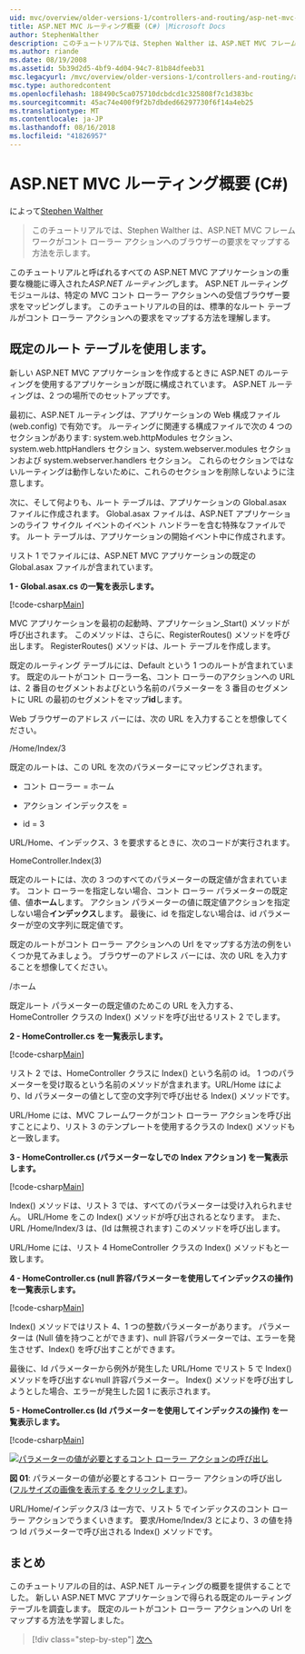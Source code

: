 ```yaml
---
uid: mvc/overview/older-versions-1/controllers-and-routing/asp-net-mvc-routing-overview-cs
title: ASP.NET MVC ルーティング概要 (C#) |Microsoft Docs
author: StephenWalther
description: このチュートリアルでは、Stephen Walther は、ASP.NET MVC フレームワークがコント ローラー アクションへのブラウザーの要求をマップする方法を示します。
ms.author: riande
ms.date: 08/19/2008
ms.assetid: 5b39d2d5-4bf9-4d04-94c7-81b84dfeeb31
msc.legacyurl: /mvc/overview/older-versions-1/controllers-and-routing/asp-net-mvc-routing-overview-cs
msc.type: authoredcontent
ms.openlocfilehash: 188490c5ca075710dcbdcd1c325808f7c1d383bc
ms.sourcegitcommit: 45ac74e400f9f2b7dbded66297730f6f14a4eb25
ms.translationtype: MT
ms.contentlocale: ja-JP
ms.lasthandoff: 08/16/2018
ms.locfileid: "41826957"
---
```

<a name="aspnet-mvc-routing-overview-c"></a>ASP.NET MVC ルーティング概要 (C#)
====================
によって[Stephen Walther](https://github.com/StephenWalther)

> このチュートリアルでは、Stephen Walther は、ASP.NET MVC フレームワークがコント ローラー アクションへのブラウザーの要求をマップする方法を示します。


このチュートリアルと呼ばれるすべての ASP.NET MVC アプリケーションの重要な機能に導入された*ASP.NET ルーティング*します。 ASP.NET ルーティング モジュールは、特定の MVC コント ローラー アクションへの受信ブラウザー要求をマッピングします。 このチュートリアルの目的は、標準的なルート テーブルがコント ローラー アクションへの要求をマップする方法を理解します。

## <a name="using-the-default-route-table"></a>既定のルート テーブルを使用します。

新しい ASP.NET MVC アプリケーションを作成するときに ASP.NET のルーティングを使用するアプリケーションが既に構成されています。 ASP.NET ルーティングは、2 つの場所でのセットアップです。

最初に、ASP.NET ルーティングは、アプリケーションの Web 構成ファイル (web.config) で有効です。 ルーティングに関連する構成ファイルで次の 4 つのセクションがあります: system.web.httpModules セクション、system.web.httpHandlers セクション、system.webserver.modules セクションおよび system.webserver.handlers セクション。 これらのセクションではないルーティングは動作しないために、これらのセクションを削除しないように注意します。

次に、そして何よりも、ルート テーブルは、アプリケーションの Global.asax ファイルに作成されます。 Global.asax ファイルは、ASP.NET アプリケーションのライフ サイクル イベントのイベント ハンドラーを含む特殊なファイルです。 ルート テーブルは、アプリケーションの開始イベント中に作成されます。

リスト 1 でファイルには、ASP.NET MVC アプリケーションの既定の Global.asax ファイルが含まれています。

**1 - Global.asax.cs の一覧を表示します。**

[!code-csharp[Main](asp-net-mvc-routing-overview-cs/samples/sample1.cs)]

MVC アプリケーションを最初の起動時、アプリケーション\_Start() メソッドが呼び出されます。 このメソッドは、さらに、RegisterRoutes() メソッドを呼び出します。 RegisterRoutes() メソッドは、ルート テーブルを作成します。

既定のルーティング テーブルには、Default という 1 つのルートが含まれています。 既定のルートがコント ローラー名、コント ローラーのアクションへの URL は、2 番目のセグメントおよびという名前のパラメーターを 3 番目のセグメントに URL の最初のセグメントをマップ**id**します。

Web ブラウザーのアドレス バーには、次の URL を入力することを想像してください。

/Home/Index/3

既定のルートは、この URL を次のパラメーターにマッピングされます。

- コント ローラー = ホーム

- アクション インデックスを =

- id = 3

URL/Home、インデックス、3 を要求するときに、次のコードが実行されます。

HomeController.Index(3)

既定のルートには、次の 3 つのすべてのパラメーターの既定値が含まれています。 コント ローラーを指定しない場合、コント ローラー パラメーターの既定値、値**ホーム**します。 アクション パラメーターの値に既定値アクションを指定しない場合**インデックス**します。 最後に、id を指定しない場合は、id パラメーターが空の文字列に既定値です。

既定のルートがコント ローラー アクションへの Url をマップする方法の例をいくつか見てみましょう。 ブラウザーのアドレス バーには、次の URL を入力することを想像してください。

/ホーム

既定ルート パラメーターの既定値のためこの URL を入力する、HomeController クラスの Index() メソッドを呼び出せるリスト 2 でします。

**2 - HomeController.cs を一覧表示します。**

[!code-csharp[Main](asp-net-mvc-routing-overview-cs/samples/sample2.cs)]

リスト 2 では、HomeController クラスに Index() という名前の id。 1 つのパラメーターを受け取るという名前のメソッドが含まれます。URL/Home はにより、Id パラメーターの値として空の文字列で呼び出せる Index() メソッドです。

URL/Home には、MVC フレームワークがコント ローラー アクションを呼び出すことにより、リスト 3 のテンプレートを使用するクラスの Index() メソッドもと一致します。

**3 - HomeController.cs (パラメーターなしでの Index アクション) を一覧表示します。**

[!code-csharp[Main](asp-net-mvc-routing-overview-cs/samples/sample3.cs)]

Index() メソッドは、リスト 3 では、すべてのパラメーターは受け入れられません。 URL/Home をこの Index() メソッドが呼び出されるとなります。 また、URL /Home/Index/3 は、(Id は無視されます) このメソッドを呼び出します。

URL/Home には、リスト 4 HomeController クラスの Index() メソッドもと一致します。

**4 - HomeController.cs (null 許容パラメーターを使用してインデックスの操作) を一覧表示します。**

[!code-csharp[Main](asp-net-mvc-routing-overview-cs/samples/sample4.cs)]

Index() メソッドではリスト 4、1 つの整数パラメーターがあります。 パラメーターは (Null 値を持つことができます)、null 許容パラメーターでは、エラーを発生させず、Index() を呼び出すことができます。

最後に、Id パラメーターから例外が発生した URL/Home でリスト 5 で Index() メソッドを呼び出す*ない*null 許容パラメーター。 Index() メソッドを呼び出すしようとした場合、エラーが発生した図 1 に表示されます。

**5 - HomeController.cs (Id パラメーターを使用してインデックスの操作) を一覧表示します。**

[!code-csharp[Main](asp-net-mvc-routing-overview-cs/samples/sample5.cs)]


[![パラメーターの値が必要とするコント ローラー アクションの呼び出し](asp-net-mvc-routing-overview-cs/_static/image1.jpg)](asp-net-mvc-routing-overview-cs/_static/image1.png)

**図 01**: パラメーターの値が必要とするコント ローラー アクションの呼び出し ([フルサイズの画像を表示する をクリックします](asp-net-mvc-routing-overview-cs/_static/image2.png))。


URL/Home/インデックス/3 は一方で、リスト 5 でインデックスのコント ローラー アクションでうまくいきます。 要求/Home/Index/3 とにより、3 の値を持つ Id パラメーターで呼び出される Index() メソッドです。

## <a name="summary"></a>まとめ

このチュートリアルの目的は、ASP.NET ルーティングの概要を提供することでした。 新しい ASP.NET MVC アプリケーションで得られる既定のルーティング テーブルを調査します。 既定のルートがコント ローラー アクションへの Url をマップする方法を学習しました。

> [!div class="step-by-step"]
> [次へ](understanding-action-filters-cs.md)
